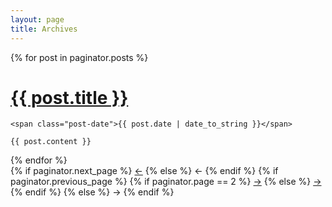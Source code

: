 ```yaml
---
layout: page
title: Archives
---
```


<div class="posts">
  {% for post in paginator.posts %}
  <div class="post">
    <h1 class="post-title">
      <a href="{{ post.url | absolute_url }}">
        {{ post.title }}
      </a>
    </h1>

    <span class="post-date">{{ post.date | date_to_string }}</span>

    {{ post.content }}
  </div>
  {% endfor %}
</div>

<div class="pagination">
  {% if paginator.next_page %}
    <a class="pagination-item older" href="{{ paginator.next_page_path | absolute_url }}">←</a>
  {% else %}
    <span class="pagination-item older">←</span>
  {% endif %}
  {% if paginator.previous_page %}
    {% if paginator.page == 2 %}
      <a class="pagination-item newer" href="{{ '/' | absolute_url }}">→</a>
    {% else %}
      <a class="pagination-item newer" href="{{ paginator.previous_page_path | absolute_url }}">→</a>
    {% endif %}
  {% else %}
    <span class="pagination-item newer">→</span>
  {% endif %}
</div>
